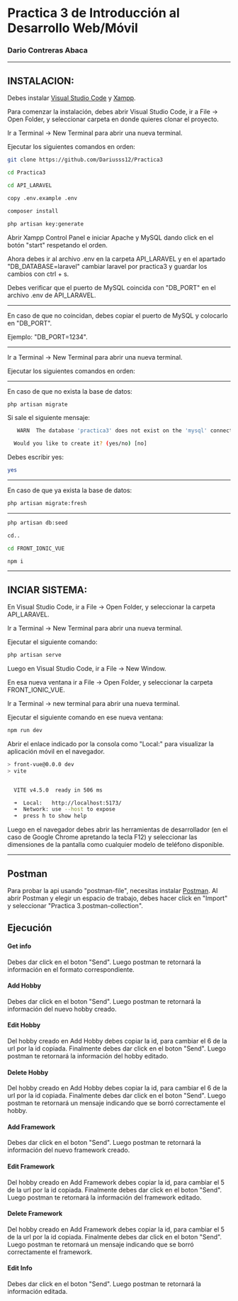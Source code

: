 # Practica 3 de Introducción al Desarrollo Web/Móvil

### Dario Contreras Abaca
****
## INSTALACION:
Debes instalar [Visual Studio Code](https://code.visualstudio.com/) y [Xampp](https://www.apachefriends.org/es/download.html).

Para comenzar la instalación, debes abrir Visual Studio Code, ir a File -> Open Folder, y seleccionar carpeta en donde quieres clonar el proyecto.

Ir a Terminal -> New Terminal para abrir una nueva terminal.

Ejecutar los siguientes comandos en orden: 

```bash
git clone https://github.com/Dariusss12/Practica3
```

```bash
cd Practica3
```

```bash
cd API_LARAVEL
```

```bash
copy .env.example .env
```

```bash
composer install
```

```bash
php artisan key:generate
```

Abrir Xampp Control Panel e iniciar Apache y MySQL dando click en el botón "start" respetando el orden.

Ahora debes ir al archivo .env en la carpeta API_LARAVEL y en el apartado "DB_DATABASE=laravel" cambiar laravel por practica3 y guardar los cambios con ctrl + s.

Debes verificar que el puerto de MySQL coincida con "DB_PORT" en el archivo .env de API_LARAVEL. 

****
En caso de que no coincidan, debes copiar el puerto de MySQL y colocarlo en "DB_PORT".

Ejemplo: "DB_PORT=1234".
****

Ir a Terminal -> New Terminal para abrir una nueva terminal.

Ejecutar los siguientes comandos en orden:

****
En caso de que no exista la base de datos:

```bash
php artisan migrate
```

Si sale el siguiente mensaje:

```bash
   WARN  The database 'practica3' does not exist on the 'mysql' connection.  

  Would you like to create it? (yes/no) [no]
```
Debes escribir yes:

```bash
yes
```
****
En caso de que ya exista la base de datos:

```bash
php artisan migrate:fresh
```
****
```bash
php artisan db:seed
```

```bash
cd..
```
```bash
cd FRONT_IONIC_VUE
```

```bash
npm i
```

****
## INCIAR SISTEMA:
En Visual Studio Code, ir a File -> Open Folder, y seleccionar la carpeta API_LARAVEL.

Ir a Terminal -> New Terminal para abrir una nueva terminal.

Ejecutar el siguiente comando:

```bash
php artisan serve
```

Luego en Visual Studio Code, ir a File -> New Window.

En esa nueva ventana ir a File -> Open Folder, y seleccionar la carpeta FRONT_IONIC_VUE.

Ir a Terminal -> new terminal para abrir una nueva terminal.

Ejecutar el siguiente comando en ese nueva ventana:

```bash
npm run dev
```

Abrir el enlace indicado por la consola como "Local:" para visualizar la aplicación móvil en el navegador.

```bash
> front-vue@0.0.0 dev
> vite


  VITE v4.5.0  ready in 506 ms

  ➜  Local:   http://localhost:5173/
  ➜  Network: use --host to expose
  ➜  press h to show help
```

Luego en el navegador debes abrir las herramientas de desarrollador (en el caso de Google Chrome apretando la tecla F12) y seleccionar las dimensiones de la pantalla como cualquier modelo de teléfono disponible.

****
## Postman

Para probar la api usando "postman-file", necesitas instalar [Postman](https://www.postman.com/downloads/).
Al abrir Postman y elegir un espacio de trabajo, debes hacer click en "Import" y seleccionar "Practica 3.postman-collection".

## Ejecución


#### Get info
Debes dar click en el boton "Send". Luego postman te retornará la información en el formato correspondiente.

#### Add Hobby
Debes dar click en el boton "Send". Luego postman te retornará la información del nuevo hobby creado.

#### Edit Hobby
Del hobby creado en Add Hobby debes copiar la id, para cambiar el 6 de la url por la id copiada. Finalmente debes dar click en el boton "Send". Luego postman te retornará la información del hobby editado.

#### Delete Hobby
Del hobby creado en Add Hobby debes copiar la id, para cambiar el 6 de la url por la id copiada. Finalmente debes dar click en el boton "Send". Luego postman te retornará un mensaje indicando que se borró correctamente el hobby.

#### Add Framework
Debes dar click en el boton "Send". Luego postman te retornará la información del nuevo framework creado.

#### Edit Framework
Del hobby creado en Add Framework debes copiar la id, para cambiar el 5 de la url por la id copiada. Finalmente debes dar click en el boton "Send". Luego postman te retornará la información del framework editado.

#### Delete Framework
Del hobby creado en Add Framework debes copiar la id, para cambiar el 5 de la url por la id copiada. Finalmente debes dar click en el boton "Send". Luego postman te retornará un mensaje indicando que se borró correctamente el framework.

#### Edit Info
Debes dar click en el boton "Send". Luego postman te retornará la información editada.

